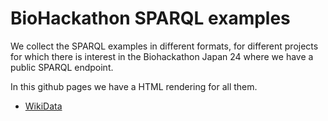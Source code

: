 # BioHackathon SPARQL examples

We collect the SPARQL examples in different formats,
for different projects for which there is interest in the Biohackathon Japan 24 where we
have a public SPARQL endpoint.

In this github pages we have a HTML rendering for all them.

 * [WikiData](./examples/WikiData/)
